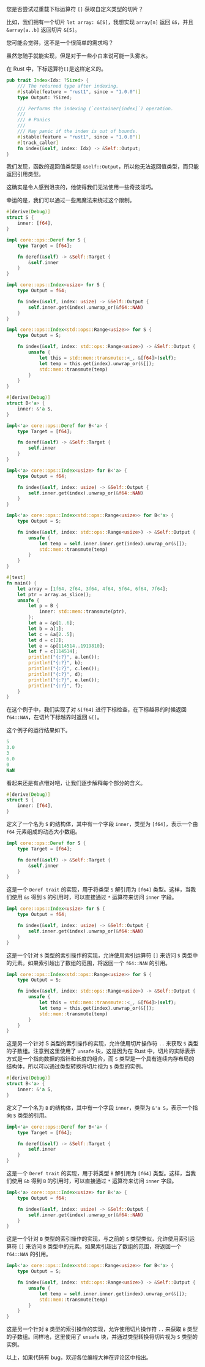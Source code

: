 您是否尝试过重载下标运算符 `[]` 获取自定义类型的切片？

比如，我们拥有一个切片 `let array: &[S]`，我想实现 `array[n]` 返回 `&S`，并且 `&array[a..b]` 返回切片 `&[S]`。

您可能会觉得，这不是一个很简单的需求吗？

虽然您随手就能实现，但是对于一些小白来说可能一头雾水。

在 Rust 中，下标运算符`[]`是这样定义的。

```rust
pub trait Index<Idx: ?Sized> {
    /// The returned type after indexing.
    #[stable(feature = "rust1", since = "1.0.0")]
    type Output: ?Sized;

    /// Performs the indexing (`container[index]`) operation.
    ///
    /// # Panics
    ///
    /// May panic if the index is out of bounds.
    #[stable(feature = "rust1", since = "1.0.0")]
    #[track_caller]
    fn index(&self, index: Idx) -> &Self::Output;
}
```

我们发现，函数的返回值类型是 `&Self::Output`，所以他无法返回值类型，而只能返回引用类型。

这确实是令人感到沮丧的，他使得我们无法使用一些奇技淫巧。

幸运的是，我们可以通过一些黑魔法来绕过这个限制。

```rust
#[derive(Debug)]
struct S {
    inner: [f64],
}

impl core::ops::Deref for S {
    type Target = [f64];

    fn deref(&self) -> &Self::Target {
        &self.inner
    }
}

impl core::ops::Index<usize> for S {
    type Output = f64;

    fn index(&self, index: usize) -> &Self::Output {
        self.inner.get(index).unwrap_or(&f64::NAN)
    }
}

impl core::ops::Index<std::ops::Range<usize>> for S {
    type Output = S;

    fn index(&self, index: std::ops::Range<usize>) -> &Self::Output {
        unsafe {
            let this = std::mem::transmute::<_, &[f64]>(self);
            let temp = this.get(index).unwrap_or(&[]);
            std::mem::transmute(temp)
        }
    }
}

#[derive(Debug)]
struct B<'a> {
    inner: &'a S,
}

impl<'a> core::ops::Deref for B<'a> {
    type Target = [f64];

    fn deref(&self) -> &Self::Target {
        self.inner
    }
}

impl<'a> core::ops::Index<usize> for B<'a> {
    type Output = f64;

    fn index(&self, index: usize) -> &Self::Output {
        self.inner.get(index).unwrap_or(&f64::NAN)
    }
}

impl<'a> core::ops::Index<std::ops::Range<usize>> for B<'a> {
    type Output = S;

    fn index(&self, index: std::ops::Range<usize>) -> &Self::Output {
        unsafe {
            let temp = self.inner.inner.get(index).unwrap_or(&[]);
            std::mem::transmute(temp)
        }
    }
}

#[test]
fn main() {
    let array = [1f64, 2f64, 3f64, 4f64, 5f64, 6f64, 7f64];
    let ptr = array.as_slice();
    unsafe {
        let p = B {
            inner: std::mem::transmute(ptr),
        };
        let a = &p[1..6];
        let b = a[1];
        let c = &a[2..5];
        let d = c[2];
        let e = &p[114514..1919810];
        let f = c[114514];
        println!("{:?}", a.len());
        println!("{:?}", b);
        println!("{:?}", c.len());
        println!("{:?}", d);
        println!("{:?}", e.len());
        println!("{:?}", f);
    }
}
```

在这个例子中，我们实现了对 `&[f64]` 进行下标检查，在下标越界的时候返回 `f64::NAN`，在切片下标越界时返回 `&[]`。

这个例子的运行结果如下。

```js
5
3.0
3
6.0
0
NaN
```

看起来还是有点懵对吧，让我们逐步解释每个部分的含义。

```rust
#[derive(Debug)]
struct S {
    inner: [f64],
}
```

定义了一个名为 `S` 的结构体，其中有一个字段 `inner`，类型为 `[f64]`，表示一个由 `f64` 元素组成的动态大小数组。

```rust
impl core::ops::Deref for S {
    type Target = [f64];

    fn deref(&self) -> &Self::Target {
        &self.inner
    }
}
```

这是一个 `Deref trait` 的实现，用于将类型 `S` 解引用为 `[f64]` 类型。这样，当我们使用 `&s` 得到 `S` 的引用时，可以直接通过 `*` 运算符来访问 `inner` 字段。

```rust
impl core::ops::Index<usize> for S {
    type Output = f64;

    fn index(&self, index: usize) -> &Self::Output {
        self.inner.get(index).unwrap_or(&f64::NAN)
    }
}
```

这是一个针对 `S` 类型的索引操作的实现，允许使用索引运算符 `[]` 来访问 `S` 类型中的元素。如果索引超出了数组的范围，将返回一个 `f64::NAN` 的引用。

```rust
impl core::ops::Index<std::ops::Range<usize>> for S {
    type Output = S;

    fn index(&self, index: std::ops::Range<usize>) -> &Self::Output {
        unsafe {
            let this = std::mem::transmute::<_, &[f64]>(self);
            let temp = this.get(index).unwrap_or(&[]);
            std::mem::transmute(temp)
        }
    }
}
```

这是另一个针对 S 类型的索引操作的实现，允许使用切片操作符 `..` 来获取 `S` 类型的子数组。注意到这里使用了 `unsafe` 块，这是因为在 Rust 中，切片的实际表示方式是一个指向数据的指针和长度的组合，而 `S` 类型是一个具有连续内存布局的结构体，所以可以通过类型转换将切片视为 `S` 类型的实例。

```rust
#[derive(Debug)]
struct B<'a> {
    inner: &'a S,
}
```

定义了一个名为 `B` 的结构体，其中有一个字段 `inner`，类型为 `&'a S`，表示一个指向 `S` 类型的引用。

```rust
impl<'a> core::ops::Deref for B<'a> {
    type Target = [f64];

    fn deref(&self) -> &Self::Target {
        self.inner
    }
}
```

这是一个 `Deref trait` 的实现，用于将类型 `B` 解引用为 `[f64]` 类型。这样，当我们使用 `&b` 得到 `B` 的引用时，可以直接通过 `*` 运算符来访问 `inner` 字段。

```rust
impl<'a> core::ops::Index<usize> for B<'a> {
    type Output = f64;

    fn index(&self, index: usize) -> &Self::Output {
        self.inner.get(index).unwrap_or(&f64::NAN)
    }
}
```

这是一个针对 `B` 类型的索引操作的实现，与之前的 `S` 类型类似，允许使用索引运算符 `[]` 来访问 `B` 类型中的元素。如果索引超出了数组的范围，将返回一个 `f64::NAN` 的引用。

```rust
impl<'a> core::ops::Index<std::ops::Range<usize>> for B<'a> {
    type Output = S;

    fn index(&self, index: std::ops::Range<usize>) -> &Self::Output {
        unsafe {
            let temp = self.inner.inner.get(index).unwrap_or(&[]);
            std::mem::transmute(temp)
        }
    }
}
```

这是另一个针对 `B` 类型的索引操作的实现，允许使用切片操作符 `..` 来获取 `B` 类型的子数组。同样地，这里使用了 `unsafe` 块，并通过类型转换将切片视为 `S` 类型的实例。

以上，如果代码有 bug，欢迎各位编程大神在评论区中指出。